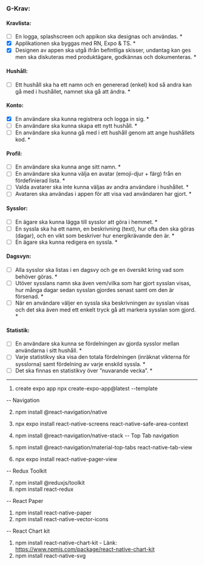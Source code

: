 ### G-Krav:

#### Kravlista:
- [ ] En logga, splashscreen och appikon ska designas och användas. *
- [X] Applikationen ska byggas med RN, Expo & TS. *
- [X] Designen av appen ska utgå ifrån befintliga skisser, undantag kan ges men ska diskuteras med produktägare, godkännas och dokumenteras. *

#### Hushåll:
- [ ] Ett hushåll ska ha ett namn och en genererad (enkel) kod så andra kan gå med i hushållet, namnet ska gå att ändra. *

#### Konto:
- [X] En användare ska kunna registrera och logga in sig. *
- [ ] En användare ska kunna skapa ett nytt hushåll. *
- [ ] En användare ska kunna gå med i ett hushåll genom att ange hushållets kod. *

#### Profil:
- [ ] En användare ska kunna ange sitt namn. *
- [ ] En användare ska kunna välja en avatar (emoji-djur + färg) från en fördefinierad lista. *
- [ ] Valda avatarer ska inte kunna väljas av andra användare i hushållet. *
- [ ] Avataren ska användas i appen för att visa vad användaren har gjort. *

#### Sysslor:
- [ ] En ägare ska kunna lägga till sysslor att göra i hemmet. *
- [ ] En syssla ska ha ett namn, en beskrivning (text), hur ofta den ska göras (dagar), och en vikt som beskriver hur energikrävande den är. *
- [ ] En ägare ska kunna redigera en syssla. *

#### Dagsvyn:
- [ ] Alla sysslor ska listas i en dagsvy och ge en översikt kring vad som behöver göras. *
- [ ] Utöver sysslans namn ska även vem/vilka som har gjort sysslan visas, hur många dagar sedan sysslan gjordes senast samt om den är försenad. *
- [ ] När en användare väljer en syssla ska beskrivningen av sysslan visas och det ska även med ett enkelt tryck gå att markera sysslan som gjord. *

#### Statistik:
- [ ] En användare ska kunna se fördelningen av gjorda sysslor mellan användarna i sitt hushåll. *
- [ ] Varje statistikvy ska visa den totala fördelningen (inräknat vikterna för sysslorna) samt fördelning av varje enskild syssla. *
- [ ] Det ska finnas en statistikvy över ”nuvarande vecka”. *

----------------------------------------------------------------------------------------

1. create expo app
npx create-expo-app@latest --template

--  Navigation

2. npm install @react-navigation/native
3. npx expo install react-native-screens react-native-safe-area-context
4. npm install @react-navigation/native-stack
-- Top Tab navigation

5. npm install @react-navigation/material-top-tabs react-native-tab-view
6. npx expo install react-native-pager-view

-- Redux Toolkit

7. npm install @reduxjs/toolkit
8. npm install react-redux

-- React Paper

1. npm install react-native-paper
2. npm install react-native-vector-icons

-- React Chart kit
1. npm install react-native-chart-kit   - Länk: https://www.npmjs.com/package/react-native-chart-kit
2. npm install react-native-svg

